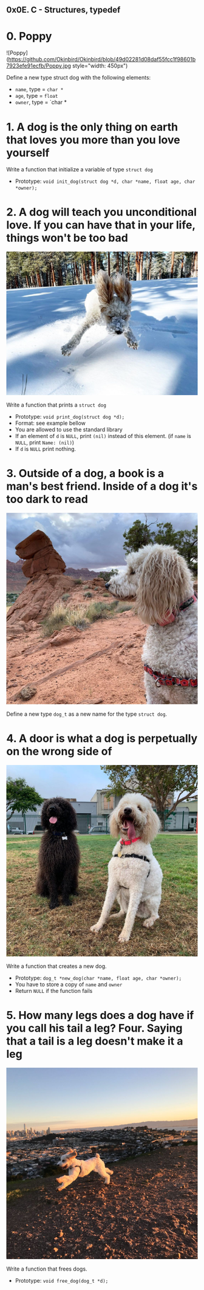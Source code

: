 ## 0x0E. C - Structures, typedef

#  0. Poppy
![Poppy](https://github.com/Okinbird/Okinbird/blob/49d02281d08daf55fcc1f98601b7923efe91ecfb/Poppy.jpg style="width: 450px")

Define a new type struct dog with the following elements:

*  `name`, type = `char *`
*  `age`, type = `float`
*  `owner`, type = `char *

#  1. A dog is the only thing on earth that loves you more than you love yourself

Write a function that initialize a variable of type `struct dog`

*  Prototype: `void init_dog(struct dog *d, char *name, float age, char *owner);`

#  2. A dog will teach you unconditional love. If you can have that in your life, things won't be too bad
![Dog](https://github.com/Okinbird/Okinbird/blob/master/Dog.jpg)

Write a function that prints a `struct dog`

*  Prototype: `void print_dog(struct dog *d);`
*  Format: see example bellow
*  You are allowed to use the standard library
*  If an element of `d` is `NULL`, print `(nil)` instead of this element. (if `name` is `NULL`, print `Name: (nil)`)
*  If `d` is `NULL` print nothing.

#  3. Outside of a dog, a book is a man's best friend. Inside of a dog it's too dark to read

![Dog_t](https://github.com/Okinbird/Okinbird/blob/master/Dog_t.jpg)

Define a new type `dog_t` as a new name for the type `struct dog`.

#  4. A door is what a dog is perpetually on the wrong side of
![NewDog](https://github.com/Okinbird/Okinbird/blob/master/NewDog.jpg)

Write a function that creates a new dog.

*  Prototype: `dog_t *new_dog(char *name, float age, char *owner);`
*  You have to store a copy of `name` and `owner`
*  Return `NULL` if the function fails

#  5. How many legs does a dog have if you call his tail a leg? Four. Saying that a tail is a leg doesn't make it a leg
![Freedog](https://github.com/Okinbird/Okinbird/blob/master/Freedog.jpg)

Write a function that frees dogs.

*  Prototype: `void free_dog(dog_t *d);`